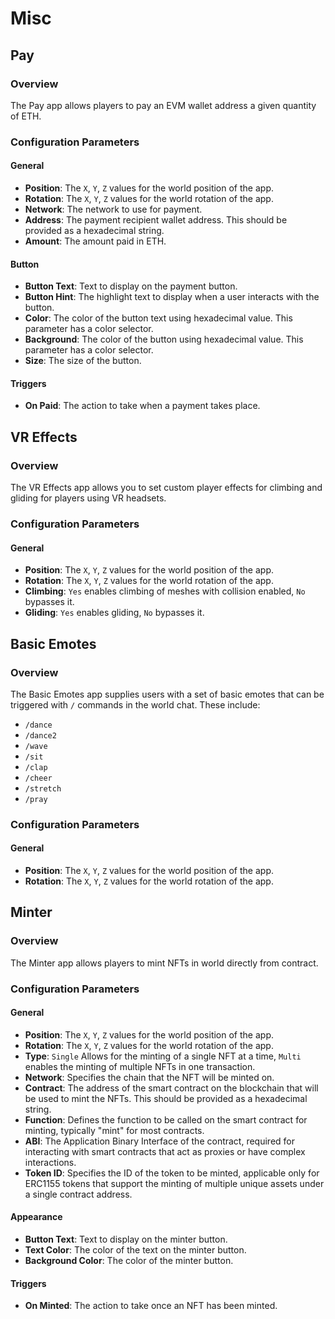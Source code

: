 # Misc

## Pay

### Overview

The Pay app allows players to pay an EVM wallet address a given quantity of ETH.

### Configuration Parameters

#### General

- **Position**: The `X`, `Y`, `Z` values for the world position of the app.
- **Rotation**: The `X`, `Y`, `Z` values for the world rotation of the app.
- **Network**: The network to use for payment.
- **Address**: The payment recipient wallet address. This should be provided as a hexadecimal string.
- **Amount**: The amount paid in ETH.

#### Button

- **Button Text**: Text to display on the payment button.
- **Button Hint**: The highlight text to display when a user interacts with the button.
- **Color**: The color of the button text using hexadecimal value. This parameter has a color selector.
- **Background**: The color of the button using hexadecimal value. This parameter has a color selector.
- **Size**: The size of the button.

#### Triggers

- **On Paid**: The action to take when a payment takes place.

## VR Effects

### Overview

The VR Effects app allows you to set custom player effects for climbing and gliding for players using VR headsets.

### Configuration Parameters

#### General

- **Position**: The `X`, `Y`, `Z` values for the world position of the app.
- **Rotation**: The `X`, `Y`, `Z` values for the world rotation of the app.
- **Climbing**: `Yes` enables climbing of meshes with collision enabled, `No` bypasses it.
- **Gliding**: `Yes` enables gliding, `No` bypasses it.

## Basic Emotes

### Overview

The Basic Emotes app supplies users with a set of basic emotes that can be triggered with `/` commands in the world chat. These include:

- `/dance`
- `/dance2`
- `/wave`
- `/sit`
- `/clap`
- `/cheer`
- `/stretch`
- `/pray`

### Configuration Parameters

#### General

- **Position**: The `X`, `Y`, `Z` values for the world position of the app.
- **Rotation**: The `X`, `Y`, `Z` values for the world rotation of the app.

## Minter

### Overview

The Minter app allows players to mint NFTs in world directly from contract.

### Configuration Parameters

#### General

- **Position**: The `X`, `Y`, `Z` values for the world position of the app.
- **Rotation**: The `X`, `Y`, `Z` values for the world rotation of the app.
- **Type**: `Single` Allows for the minting of a single NFT at a time, `Multi` enables the minting of multiple NFTs in one transaction.
- **Network**: Specifies the chain that the NFT will be minted on.
- **Contract**: The address of the smart contract on the blockchain that will be used to mint the NFTs. This should be provided as a hexadecimal string.
- **Function**: Defines the function to be called on the smart contract for minting, typically "mint" for most contracts.
- **ABI**: The Application Binary Interface of the contract, required for interacting with smart contracts that act as proxies or have complex interactions.
- **Token ID**: Specifies the ID of the token to be minted, applicable only for ERC1155 tokens that support the minting of multiple unique assets under a single contract address.

#### Appearance

- **Button Text**: Text to display on the minter button.
- **Text Color**: The color of the text on the minter button.
- **Background Color**: The color of the minter button.

#### Triggers

- **On Minted**: The action to take once an NFT has been minted.
